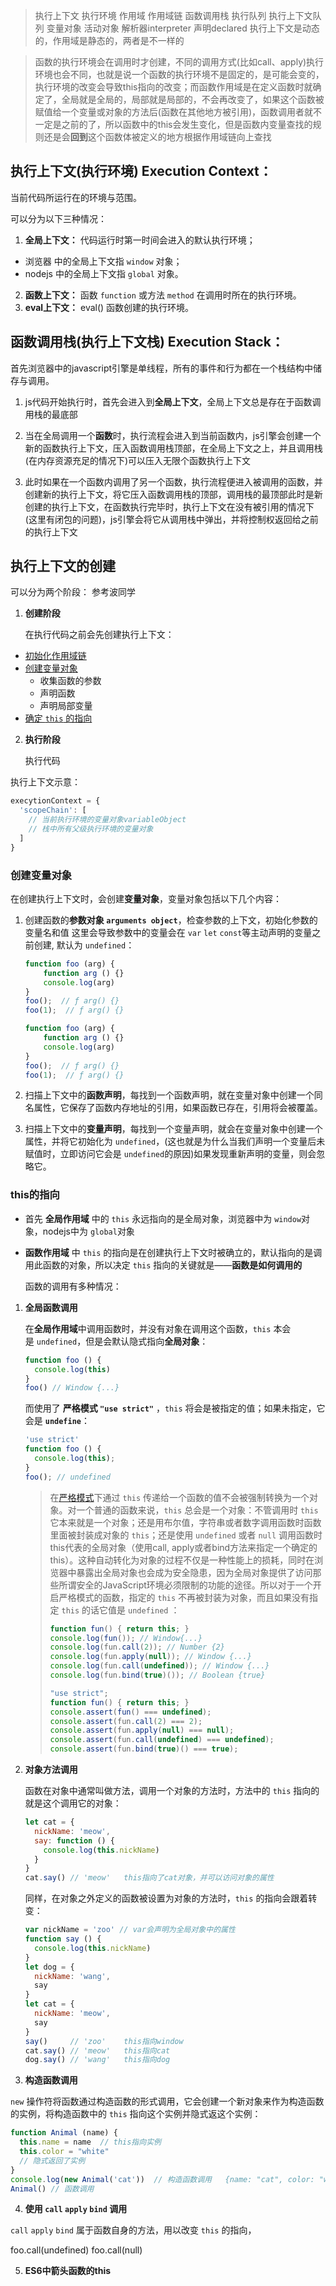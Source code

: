 > 执行上下文 执行环境 作用域 作用域链 函数调用栈 执行队列 执行上下文队列 变量对象 活动对象 解析器interpreter 声明declared
> 执行上下文是动态的，作用域是静态的，两者是不一样的

> 函数的执行环境会在调用时才创建，不同的调用方式(比如call、apply)执行环境也会不同，也就是说一个函数的执行环境不是固定的，是可能会变的，执行环境的改变会导致this指向的改变；而函数作用域是在定义函数时就确定了，全局就是全局的，局部就是局部的，不会再改变了，如果这个函数被赋值给一个变量或对象的方法后(函数在其他地方被引用)，函数调用者就不一定是之前的了，所以函数中的this会发生变化，但是函数内变量查找的规则还是会**回到**这个函数体被定义的地方根据作用域链向上查找

## **执行上下文(执行环境) Execution Context**：
当前代码所运行在的环境与范围。

可以分为以下三种情况：
1. **全局上下文：**
  代码运行时第一时间会进入的默认执行环境；
  - 浏览器 中的全局上下文指 `window` 对象；
  - nodejs 中的全局上下文指 `global` 对象。
2. **函数上下文：**
  函数 `function` 或方法 `method` 在调用时所在的执行环境。
3. **eval上下文：** eval() 函数创建的执行环境。


## **函数调用栈(执行上下文栈) Execution Stack：**
首先浏览器中的javascript引擎是单线程，所有的事件和行为都在一个栈结构中储存与调用。

1. js代码开始执行时，首先会进入到**全局上下文**，全局上下文总是存在于函数调用栈的最底部

2. 当在全局调用一个**函数**时，执行流程会进入到当前函数内，js引擎会创建一个新的函数执行上下文，压入函数调用栈顶部，在全局上下文之上，并且调用栈(在内存资源充足的情况下)可以压入无限个函数执行上下文

3. 此时如果在一个函数内调用了另一个函数，执行流程便进入被调用的函数，并创建新的执行上下文，将它压入函数调用栈的顶部，调用栈的最顶部此时是新创建的执行上下文，在函数执行完毕时，执行上下文在没有被引用的情况下(这里有闭包的问题)，js引擎会将它从调用栈中弹出，并将控制权返回给之前的执行上下文



## **执行上下文的创建**
可以分为两个阶段：
参考波同学
1. **创建阶段**

    在执行代码之前会先创建执行上下文：
  - [初始化作用域链](#初始化作用域链)
  - [创建变量对象](#创建变量对象)
    - 收集函数的参数
    - 声明函数
    - 声明局部变量
  - [确定 `this` 的指向](#this的指向)

2. **执行阶段**

    执行代码


执行上下文示意：
```javascript
execytionContext = {
  'scopeChain': [
    // 当前执行环境的变量对象variableObject
    // 栈中所有父级执行环境的变量对象
  ]
}
```






### 创建变量对象
在创建执行上下文时，会创建**变量对象**，变量对象包括以下几个内容：
1. 创建函数的**参数对象 `arguments object`**，检查参数的上下文，初始化参数的变量名和值
    这里会导致参数中的变量会在 `var` `let` `const`等主动声明的变量之前创建, 默认为 `undefined`：
    ```JavaScript
    function foo (arg) {
        function arg () {}
        console.log(arg)
    }
    foo();  // ƒ arg() {}
    foo(1);  // ƒ arg() {}
    ```
    ```JavaScript
    function foo (arg) {
        function arg () {}
        console.log(arg)
    }
    foo();  // ƒ arg() {}
    foo(1);  // ƒ arg() {}
    ```

2. 扫描上下文中的**函数声明**，每找到一个函数声明，就在变量对象中创建一个同名属性，它保存了函数内存地址的引用，如果函数已存在，引用将会被覆盖。

3. 扫描上下文中的**变量声明**，每找到一个变量声明，就会在变量对象中创建一个属性，并将它初始化为 `undefined`，(这也就是为什么当我们声明一个变量后未赋值时，立即访问它会是 `undefined`的原因)如果发现重新声明的变量，则会忽略它。





### this的指向
- 首先 **全局作用域** 中的 `this` 永远指向的是全局对象，浏览器中为 `window`对象，nodejs中为 `global`对象

- **函数作用域** 中 `this` 的指向是在创建执行上下文时被确立的，默认指向的是调用此函数的对象，所以决定 `this` 指向的关键就是——**函数是如何调用的**

    函数的调用有多种情况：
1. **全局函数调用**

    在**全局作用域**中调用函数时，并没有对象在调用这个函数，`this` 本会是 `undefined`，但是会默认隐式指向**全局对象**：
    ```javascript
    function foo () {
      console.log(this)
    }
    foo() // Window {...}
    ```

    而使用了 **严格模式 `"use strict"`** ，`this` 将会是被指定的值；如果未指定，它会是 **`undefine`**：
    ```javascript
    'use strict'
    function foo () {
      console.log(this);
    }
    foo(); // undefined
    ```

    > 在[严格模式](https://developer.mozilla.org/en-US/docs/Web/JavaScript/Reference/Strict_mode#Securing_JavaScript)下通过 `this` 传递给一个函数的值不会被强制转换为一个对象。对一个普通的函数来说，`this` 总会是一个对象：不管调用时 `this` 它本来就是一个对象；还是用布尔值，字符串或者数字调用函数时函数里面被封装成对象的 `this`；还是使用 `undefined` 或者 `null` 调用函数时this代表的全局对象（使用call, apply或者bind方法来指定一个确定的this）。这种自动转化为对象的过程不仅是一种性能上的损耗，同时在浏览器中暴露出全局对象也会成为安全隐患，因为全局对象提供了访问那些所谓安全的JavaScript环境必须限制的功能的途径。所以对于一个开启严格模式的函数，指定的 `this` 不再被封装为对象，而且如果没有指定 `this` 的话它值是 `undefined` ：
    > ```javascript
    > function fun() { return this; }
    > console.log(fun()); // Window{...}
    > console.log(fun.call(2)); // Number {2}
    > console.log(fun.apply(null)); // Window {...}
    > console.log(fun.call(undefined)); // Window {...}
    > console.log(fun.bind(true)()); // Boolean {true}
    > ```
    > ```javascript
    > "use strict";
    > function fun() { return this; }
    > console.assert(fun() === undefined);
    > console.assert(fun.call(2) === 2);
    > console.assert(fun.apply(null) === null);
    > console.assert(fun.call(undefined) === undefined);
    > console.assert(fun.bind(true)() === true);
    > ```

2. **对象方法调用**

    函数在对象中通常叫做方法，调用一个对象的方法时，方法中的 `this` 指向的就是这个调用它的对象：
    ```JavaScript
    let cat = {
      nickName: 'meow',
      say: function () {
        console.log(this.nickName)
      }
    }
    cat.say() // 'meow'   this指向了cat对象，并可以访问对象的属性
    ```

    同样，在对象之外定义的函数被设置为对象的方法时，`this` 的指向会跟着转变：
    ```JavaScript
    var nickName = 'zoo' // var会声明为全局对象中的属性
    function say () {
      console.log(this.nickName)
    }
    let dog = {
      nickName: 'wang',
      say
    }
    let cat = {
      nickName: 'meow',
      say
    }
    say()     // 'zoo'    this指向window
    cat.say() // 'meow'   this指向cat
    dog.say() // 'wang'   this指向dog
    ```

3. **构造函数调用**

  `new` 操作符将函数通过构造函数的形式调用，它会创建一个新对象来作为构造函数的实例，将构造函数中的 `this` 指向这个实例并隐式返这个实例：
  ```javascript
  function Animal (name) {
    this.name = name  // this指向实例
    this.color = "white"
    // 隐式返回了实例
  }
  console.log(new Animal('cat'))  // 构造函数调用   {name: "cat", color: "white"}
  Animal() // 函数调用
  ```

4. **使用 `call` `apply` `bind` 调用**

`call` `apply` `bind` 属于函数自身的方法，用以改变 `this` 的指向，

foo.call(undefined)
foo.call(null)

5. **ES6中箭头函数的this**

